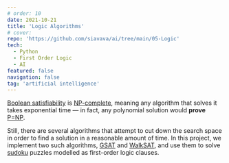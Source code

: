 ```yaml
---
# order: 10
date: 2021-10-21
title: 'Logic Algorithms'
# cover: 
repo: 'https://github.com/siavava/ai/tree/main/05-Logic'
tech:
  - Python
  - First Order Logic
  - AI
featured: false
navigation: false
tag: 'artificial intelligence'
---
```


[Boolean satisfiability][sat] is [NP-complete][np-complete],
meaning any algorithm that solves it takes exponential time
&mdash; in fact, any polynomial solution would **prove** [P=NP][p=np].

Still, there are several algorithms that attempt to cut down
the search space in order to find a solution in a reasonable amount of time.
In this project, we implement two such algorithms,
[GSAT][gsat] and [WalkSAT][walksat],
and use them to solve [sudoku][sudoku] puzzles
modelled as first-order logic clauses.

[sat]:      https://en.wikipedia.org/wiki/Boolean_satisfiability_problem
[np-complete]:  https://en.wikipedia.org/wiki/NP-completeness
[gsat]:     https://en.wikipedia.org/wiki/GSAT
[walksat]:  https://en.wikipedia.org/wiki/WalkSAT

[p=np]:     https://en.wikipedia.org/wiki/P_versus_NP_problem
[sudoku]:   https://en.wikipedia.org/wiki/Sudoku
